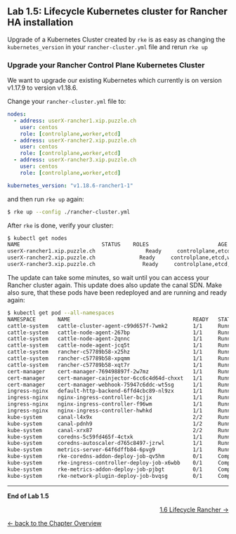 ## Lab 1.5: Lifecycle Kubernetes cluster for Rancher HA installation

Upgrade of a Kubernetes Cluster created by `rke` is as easy as changing the `kubernetes_version` in your `rancher-cluster.yml` file and rerun `rke up`


### Upgrade your Rancher Control Plane Kubernetes Cluster

We want to upgrade our existing Kubernetes which currently is on version v1.17.9 to version v1.18.6.

Change your `rancher-cluster.yml` file to:


```yaml
nodes:
  - address: userX-rancher1.xip.puzzle.ch
    user: centos
    role: [controlplane,worker,etcd]
  - address: userX-rancher2.xip.puzzle.ch
    user: centos
    role: [controlplane,worker,etcd]
  - address: userX-rancher3.xip.puzzle.ch
    user: centos
    role: [controlplane,worker,etcd]

kubernetes_version: "v1.18.6-rancher1-1"
```

and then run `rke up` again:

```bash
$ rke up --config ./rancher-cluster.yml
```

After `rke` is done, verify your cluster:

```bash
$ kubectl get nodes
NAME                          STATUS    ROLES                      AGE       VERSION
userX-rancher1.xip.puzzle.ch                Ready     controlplane,etcd,worker   11m       v1.16.3
userX-rancher2.xip.puzzle.ch              Ready     controlplane,etcd,worker   11m       v1.16.3
userX-rancher3.xip.puzzle.ch               Ready     controlplane,etcd,worker   11m       v1.16.3
```

The update can take some minutes, so wait until you can access your Rancher cluster again. This update does also update the canal SDN. Make also sure, that these pods have been redeployed and are running and ready again:

```bash
$ kubectl get pod --all-namespaces 
NAMESPACE       NAME                                       READY   STATUS      RESTARTS   AGE
cattle-system   cattle-cluster-agent-c99d657f-7wmk2        1/1     Running     6          18m
cattle-system   cattle-node-agent-267bp                    1/1     Running     4          18m
cattle-system   cattle-node-agent-2qnnc                    1/1     Running     4          18m
cattle-system   cattle-node-agent-jcq5t                    1/1     Running     5          18m
cattle-system   rancher-c57789b58-x25hz                    1/1     Running     3          21m
cattle-system   rancher-c57789b58-xpqmm                    1/1     Running     3          21m
cattle-system   rancher-c57789b58-xqt7r                    1/1     Running     3          21m
cert-manager    cert-manager-769498897f-2w7mz              1/1     Running     1          24m
cert-manager    cert-manager-cainjector-6cc6c4d64d-chxxt   1/1     Running     3          24m
cert-manager    cert-manager-webhook-75947c6ddc-wt5sg      1/1     Running     1          24m
ingress-nginx   default-http-backend-6ffd4cbc89-nl9zx      1/1     Running     1          29m
ingress-nginx   nginx-ingress-controller-bcjjx             1/1     Running     1          29m
ingress-nginx   nginx-ingress-controller-f96wm             1/1     Running     1          29m
ingress-nginx   nginx-ingress-controller-hwhkd             1/1     Running     1          29m
kube-system     canal-l4x9x                                2/2     Running     0          3m45s
kube-system     canal-pdnh9                                1/2     Running     0          79s
kube-system     canal-xrx87                                2/2     Running     0          2m25s
kube-system     coredns-5c59fd465f-4ctxk                   1/1     Running     0          3m30s
kube-system     coredns-autoscaler-d765c8497-jzrwl         1/1     Running     0          3m29s
kube-system     metrics-server-64f6dffb84-6pvg9            1/1     Running     0          3m12s
kube-system     rke-coredns-addon-deploy-job-qv5hm         0/1     Completed   0          3m35s
kube-system     rke-ingress-controller-deploy-job-x6wbb    0/1     Completed   0          29m
kube-system     rke-metrics-addon-deploy-job-pjbgt         0/1     Completed   0          3m19s
kube-system     rke-network-plugin-deploy-job-bvqsg        0/1     Completed   0          3m51s
```

---

**End of Lab 1.5**

<p width="100px" align="right"><a href="16_lifecyclerancher.md">1.6 Lifecycle Rancher →</a></p>

[← back to the Chapter Overview](10_rancher.md)
